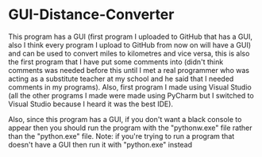 # GUI-Distance-Converter
This program has a GUI (first program I uploaded to GitHub that has a GUI, also I think every program I upload to GitHub from now on will have a GUI) and can be used to convert miles to kilometres and vice versa, this is also the first program that I have put some comments into (didn't think comments was needed before this until I met a real programmer who was acting as a substitute teacher at my school and he said that I needed comments in my programs). Also, first program I made using Visual Studio (all the other programs I made were made using PyCharm but I switched to Visual Studio because I heard it was the best IDE).

Also, since this program has a GUI, if you don't want a black console to appear then you should run the program with the "pythonw.exe" file rather than the "python.exe" file. Note: if you're trying to run a program that doesn't have a GUI then run it with "python.exe" instead
